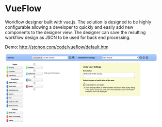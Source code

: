 # VueFlow
Workflow designer built with vue.js. The solution is designed to be highly configurable allowing a developer to quickly and easily add new components to the designer view. The designer can save the resulting workflow design as JSON to be used for back end processing. 

Demo: http://stohon.com/code/vueflow/default.htm

<img src="https://github.com/stohon/VueFlow/blob/master/Images/VueFlow.PNG?raw=true"></img>

